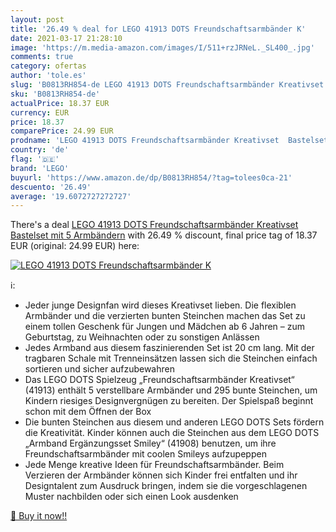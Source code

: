 ```yaml
---
layout: post
title: '26.49 % deal for LEGO 41913 DOTS Freundschaftsarmbänder K'
date: 2021-03-17 21:28:10
image: 'https://m.media-amazon.com/images/I/511+rzJRNeL._SL400_.jpg'
comments: true
category: ofertas
author: 'tole.es'
slug: 'B0813RH854-de LEGO 41913 DOTS Freundschaftsarmbänder Kreativset...'
sku: 'B0813RH854-de'
actualPrice: 18.37 EUR
currency: EUR
price: 18.37
comparePrice: 24.99 EUR
prodname: 'LEGO 41913 DOTS Freundschaftsarmbänder Kreativset  Bastelset mit 5 Armbändern'
country: 'de'
flag: '🇩🇪'
brand: 'LEGO'
buyurl: 'https://www.amazon.de/dp/B0813RH854/?tag=tolees0ca-21'
descuento: '26.49'
average: '19.6072727272727'
---
```


There's a deal [LEGO 41913 DOTS Freundschaftsarmbänder Kreativset  Bastelset mit 5 Armbändern](https://www.amazon.de/dp/B0813RH854/?tag=tolees0ca-21)  with  26.49 % discount, final price tag of  18.37 EUR (original: 24.99 EUR) here:

[![LEGO 41913 DOTS Freundschaftsarmbänder K](https://m.media-amazon.com/images/I/511+rzJRNeL._SL400_.jpg)](https://www.amazon.de/dp/B0813RH854/?tag=tolees0ca-21)

ℹ️:

- Jeder junge Designfan wird dieses Kreativset lieben. Die flexiblen Armbänder und die verzierten bunten Steinchen machen das Set zu einem tollen Geschenk für Jungen und Mädchen ab 6 Jahren – zum Geburtstag, zu Weihnachten oder zu sonstigen Anlässen
- Jedes Armband aus diesem faszinierenden Set ist 20 cm lang. Mit der tragbaren Schale mit Trenneinsätzen lassen sich die Steinchen einfach sortieren und sicher aufzubewahren
- Das LEGO DOTS Spielzeug „Freundschaftsarmbänder Kreativset“ (41913) enthält 5 verstellbare Armbänder und 295 bunte Steinchen, um Kindern riesiges Designvergnügen zu bereiten. Der Spielspaß beginnt schon mit dem Öffnen der Box
- Die bunten Steinchen aus diesem und anderen LEGO DOTS Sets fördern die Kreativität. Kinder können auch die Steinchen aus dem LEGO DOTS „Armband Ergänzungsset Smiley“ (41908) benutzen, um ihre Freundschaftsarmbänder mit coolen Smileys aufzupeppen
- Jede Menge kreative Ideen für Freundschaftsarmbänder. Beim Verzieren der Armbänder können sich Kinder frei entfalten und ihr Designtalent zum Ausdruck bringen, indem sie die vorgeschlagenen Muster nachbilden oder sich einen Look ausdenken

[🛒 Buy it now!!](https://www.amazon.de/dp/B0813RH854/?tag=tolees0ca-21)
